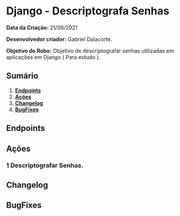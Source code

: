 ﻿# Django - Descriptografa Senhas

**Data da Criação:**
21/09/2021

**Desenvolvedor criador:**
Gabriel Dalacorte. 

**Objetivo do Robo:**
Objetivo de descriptografar senhas utilizadas em aplicações em Django ( Para estudo ).

## Sumário

1. **[Endpoints](#Endpoints)** 
2. **[Ações](#Ações)** 
3. **[Changelog](#Changelog)**
4. **[BugFixes](#BugFixes)**

## Endpoints

## Ações

### 1 Descriptografar Senhas.

## Changelog

## BugFixes
